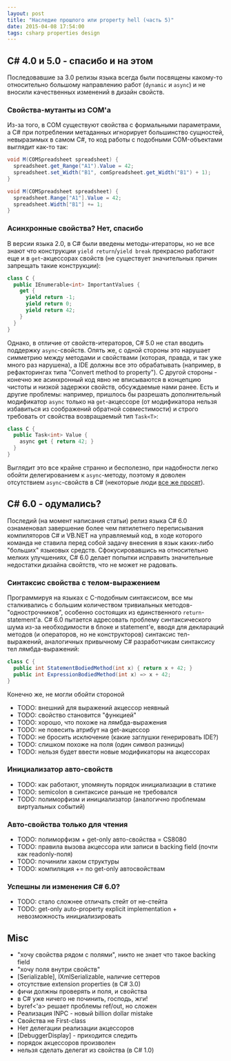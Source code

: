 ```yaml
---
layout: post
title: "Наследие прошлого или property hell (часть 5)"
date: 2015-04-08 17:54:00
tags: csharp properties design
---
```


## C# 4.0 и 5.0 - спасибо и на этом

Последовавшие за 3.0 релизы языка всегда были посвящены какому-то относительно большому направлению работ (`dynamic` и `async`) и не вносили качественных изменений в дизайн свойств.

### Свойства-мутанты из COM'а

Из-за того, в COM существуют свойства с формальными параметрами, а C# при потреблении метаданных игнорирует большинство сущностей, невыразимых в самом C#, то код работы с подобными COM-объектами выглядит как-то так:

```c#
void M(COMSpreadsheet spreadsheet) {
  spreadsheet.get_Range("A1").Value = 42;
  spreadsheet.set_Width("B1", comSpreadsheet.get_Width("B1") + 1);
}
```

```c#
void M(COMSpreadsheet spreadsheet) {
  spreadsheet.Range["A1"].Value = 42;
  spreadsheet.Width["B1"] += 1;
}
```

### Асинхронные свойства? Нет, спасибо

В версии языка 2.0, в C# были введены методы-итераторы, но не все знают что конструкции `yield return`/`yield break` прекрасно работают еще и в `get`-акцессорах свойств (не существует значительных причин запрещать такие конструкции):

```c#
class C {
  public IEnumerable<int> ImportantValues {
    get {
      yield return -1;
      yield return 0;
      yield return 42;
    }
  }
}
```

Однако, в отличие от свойств-итераторов, C# 5.0 не стал вводить поддержку `async`-свойств. Опять же, с одной стороны это нарушает симметрию между методами и свойствами (которая, правда, и так уже много раз нарушена), а IDE должны все это обрабатывать (например, в рефакторингах типа "Convert method to property"). С другой стороны - конечно же асинхронный код явно не вписываются в концепцию чистоты и низкой задержки свойств, обсуждаемые нами ранее. Есть и другие проблемы: например, пришлось бы разрешать дополнительный модификатор `async` только на `get`-акцессоре (от модификатора нельзя избавиться из соображений обратной совместимости) и строго требовать от свойства возвращаемый тип `Task<T>`:

```c#
class C {
  public Task<int> Value {
    async get { return 42; }
  }
}
```

Выглядит это все крайне странно и бесполезно, при надобности легко обойти делегированием к `async`-методу, поэтому я доволен отсутствием `async`-свойств в C# (некоторые люди [все же просят](https://github.com/dotnet/roslyn/issues/3015)).

## C# 6.0 - одумались?

Последий (на момент написания статьи) релиз языка C# 6.0 ознаменовал завершение более чем пятилетнего переписывания компиляторов C# и VB.NET на управляемый код, в ходе которого команда не ставила перед собой задачу внесения в язык каких-либо "больших" языковых средств. Сфокусировавшись на относительно мелких улучшениях, C# 6.0 делает попытки исправить значительные недостатки дизайна свойтств, что не может не радовать.

### Синтаксис свойства с телом-выражением

Программируя на языках с C-подобным синтаксисом, все мы сталкивались с большим количеством тривиальных методов-"однострочников", особенно состоящих из единственного `return`-statement'а. C# 6.0 пытается адресовать проблему синтаксического шума из-за необходимости в блоке и statement'е, вводя для деклараций методов (и операторов, но не конструкторов) синтаксис тел-выражений, аналогичных привычному C# разработчикам синтаксису тел лямбда-выражений:

```c#
class C {
  public int StatementBodiedMethod(int x) { return x + 42; }
  public int ExpressionBodiedMethod(int x) => x + 42;
}
```

Конечно же, не могли обойти стороной




* TODO: внешний для выражений акцессор неявный
* TODO: свойство становится "функцией"
* TODO: хорошо, что похоже на лямбда-выражения
* TODO: не повесить атрибут на get-акцессор
* TODO: не бросить исключение (какие заглушки генерировать IDE?)
* TODO: слишком похоже на поля (один символ разницы)
* TODO: нельзя будет ввести новые модификаторы на акцессорах

### Инициализатор авто-свойств

* TODO: как работают, упомянуть порядок инициализации в статике
* TODO: semicolon в синтаксисе раньше не требовался
* TODO: полиморфизм и инициализатор (аналогично проблемам виртуальных событий)

### Авто-свойства только для чтения

* TODO: полиморфизм + get-only авто-свойства = CS8080
* TODO: правила вызова акцессора или записи в backing field (почти как readonly-поля)
* TODO: починили хаком структуры
* TODO: компиляция += по get-only автосвойствам

### Успешны ли изменения C# 6.0?

* TODO: стало сложнее отличать стейт от не-стейта
* TODO: get-only auto-property explicit implementation + невозможность инициализировать

## Misc

* "хочу свойства рядом с полями", никто не знает что такое backing field
* "хочу поля внутри свойств"
* [Serializable], IXmlSerializable, наличие сеттеров
* отсутствие extension properties (в C# 3.0)
* фичи должны проверять и поля, и свойства
* в C# уже ничего не починить, господь, жги!
* byref<'a> решает проблемы ref/out, но сложен
* Реализация INPC - новый billion dollar mistake
* Свойства не First-class
* Нет делегации реализации акцессоров
* [DebuggerDisplay] - приходится следить
* порядок акцессоров произволен
* нельзя сделать делегат из свойства (в C# 1.0)